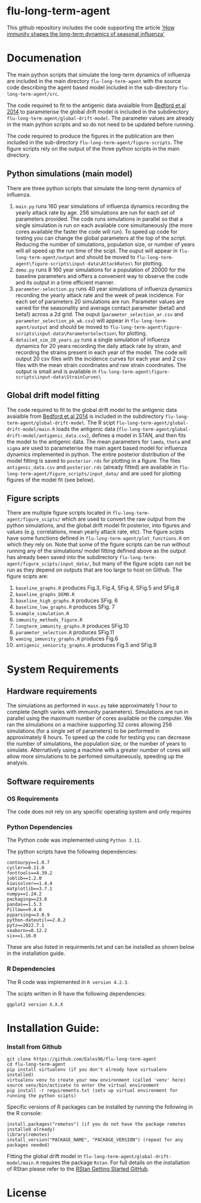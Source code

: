 # flu-long-term-agent
This github repository includes the code supporting the article ['How immunity shapes the long-term dynamics of seasonal influenza'](https://www.medrxiv.org/content/10.1101/2023.09.08.23295244v1.full)

# Documenation
The main python scripts that simulate the long-term dynamics of influenza are included in the main directory `flu-long-term-agent` with the source code describing the agent based model included in the sub-directory `flu-long-term-agent/src`.

The code required to fit to the antigenic data avaialble from [Bedford et al 2014](https://elifesciences.org/articles/01914) to parameterise the global drift model is included in the subdirectory `flu-long-term-agent/global-drift-model`. The parameter values are already in the main python scripts and so do not need to be updated before running.

The code required to produce the figures in the publication are then included in the sub-directory `flu-long-term-agent/figure-scripts`. The figure scripts rely on the output of the three python scripts in the main directory.

## Python simulations (main model)
There are three python scripts that simulate the long-term dynamics of influenza. 
1. `main.py` runs 160 year simulations of influenza dynamics recording the yearly attack rate by age. 256 simulations are run for each set of parameters provided. The code runs simulations in parallel so that a single simulation is run on each available core simultaneously (the more cores available the faster the code will run). To speed up code for testing you can change the global parameters at the top of the script. Reducing the number of simulations, population size, or number of years will all speed up the run time of the scipt. The ouput will appear in `flu-long-term-agent/output` and should be moved to `flu-long-term-agent\figure-scripts\input-data\AttackRates\` for plotting.
2. `demo.py` runs 8 160 year simulations for a population of 20000 for the baseline parameters and offers a convenient way to observe the code and its output in a time efficient manner.
3. `parameter-selection.py` runs 40 year simulations of influenza dynamics recording the yearly attack rate and the week of peak incidence. For each set of parameters 20 simulations are run. Parameter values are varied for the seasonality and average contact parameter (beta0 and beta1) across a 2d grid. The ouput (`parameter_selection_ar.csv` and `parameter_selection_pk_wk.csv`)  will appear in `flu-long-term-agent/output` and should be moved to `flu-long-term-agent\figure-scripts\input-data\ParameterSelection\` for plotting.
4. `detailed_sim_20_years.py` runs a single simulation of influenza dynamics for 20 years recording the daily attack rate by strain, and recording the strains present in each year of the model. The code will output 20 csv files with the incidence curves for each year and 2 csv files with the mean strain coordinates and raw strain coordnates. The output is small and is available in `flu-long-term-agent\figure-scripts\input-data\StrainCurves\`

## Global drift model fitting
The code required to fit to the global drift model to the antigenic data avaialble from [Bedford et al 2014](https://elifesciences.org/articles/01914) is included in the subdirectory `flu-long-term-agent/global-drift-model`. The R scipt `flu-long-term-agent/global-drift-model/main.R` loads the antigenic data (`flu-long-term-agent/global-drift-model/antigenic_data.csv`), defines a model in STAN, and then fits the model to the antigenic data. The mean parameters for `lamda`, `theta` and `sigma` are used to parameterise the main agent based model for influenza dynamics implemented in python. The entire posterior distribution of the model fitting is saved to `posterior.rds` for plotting in a figure. The files `antigenic_data.csv` and `posterior.rds` (already fitted) are available in `flu-long-term-agent/figure_scripts/input_data/` and are used for plotting figures of the model fit (see below). 

## Figure scripts
There are multiple figure scripts located in `flu-long-term-agent/figure_scipts/` which are used to convert the raw output from the python simulations, and the global drift model fit posterior, into figures and values (e.g. correlations, mean yearly attack rate, etc). The figure scipts have some functions defined in `flu-long-term-agent/plot_functions.R` on which they rely on. Note that some of the figure scripts can be run without running any of the simulations/ model fitting defined above as the output has already been saved into the subdirectory `flu-long-term-agent/figure_scipts/input_data/`, but many of the figure scipts can not be run as they depend on outputs that are too large to host on Github. The figure scipts are: 
1. `baseline_graphs.R` produces Fig.3, Fig.4, SFig.4, SFig.5 and SFig.8
2. `baseline_graphs_DEMO.R`
3. `baseline_high_graphs.R` produces SFig. 6
4. `baseline_low_graphs.R` produces SFig. 7
5. `example_simulation.R`
6. `immunity_methods_figure.R`
7. `longterm_immunity_graphs.R` produces SFig.10
8. `parameter_selection.R` produces SFig.11
9. `waning_immunity_graphs.R` produces Fig.6
10. `antigenic_seniority_graphs.R` produces Fig.5 and SFig.9

# System Requirements
## Hardware requirements
The simulations as performed in `main.py` take approximately 1 hour to complete (length varies with immunity parameters). Simulations are run in parallel using the maximum number of cores available on the computer. We ran the simulations on a machine supporting 32 cores allowing 256 simulations (for a single set of parameters) to be performed in approximately 8 hours. To speed up the code for testing you can decrease the number of simulations, the population size, or the number of years to simulate. Alternatively using a machine with a greater number of cores will allow more simulations to be perfomed simultaneously, speeding up the analysis.

## Software requirements
### OS Requirements
The code does not rely on any specific operating system and only requires 

### Python Dependencies
The Python code was implemented using `Python 3.11`.

The python scripts have the following dependencies:
```
contourpy==1.0.7
cycler==0.11.0
fonttools==4.39.2
joblib==1.2.0
kiwisolver==1.4.4
matplotlib==3.7.1
numpy==1.24.2
packaging==23.0
pandas==1.5.3
Pillow==9.4.0
pyparsing==3.0.9
python-dateutil==2.8.2
pytz==2022.7.1
seaborn==0.12.2
six==1.16.0
```
These are also listed in requirments.txt and can be installed as shown below in the installation guide.

### R Dependencies
The R code was implemented in `R version 4.2.3`.

The scipts written in R have the following dependencies:
```
ggplot2 version X.X.X
```

# Installation Guide:
### Install from Github
```
git clone https://github.com/Eales96/flu-long-term-agent
cd flu-long-term-agent
pip install virtualenv (if you don't already have virtualenv installed)
virtualenv venv to create your new environment (called 'venv' here)
source venv/bin/activate to enter the virtual environment
pip install -r requirements.txt (sets up virtual environment for running the python scipts)
```

Specific versions of R packages can be installed by running the following in the R console:
```
install.packages("remotes") (if you do not have the package remotes installed already)
library(remotes)
install_version("PACKAGE_NAME", "PACKAGE_VERSION") (repeat for any packages needed)
```
Fitting the global drift model in `flu-long-term-agent/global-drift-model/main.R` requires the package `Rstan`. For full details on the installation of RStan please refer to the [RStan Getting Started GitHub](https://github.com/stan-dev/rstan/wiki/RStan-Getting-Started).


# License
